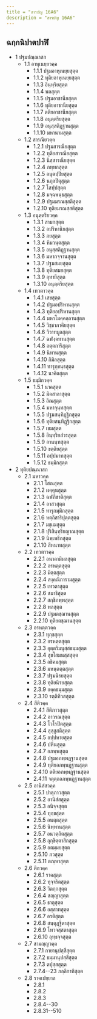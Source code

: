 ```yaml
---
title = "สารบัญ 16A6"
description = "สารบัญ 16A6"
---
```


## ฉกฺกนิปาตปาฬิ

- 1 ปฐมปณฺณาสก
  - 1.1 อาหุเนยฺยวคฺค
    - 1.1.1 ปฐมอาหุเนยฺยสุตฺต
    - 1.1.2 ทุติยอาหุเนยฺยสุตฺต
    - 1.1.3 อินฺทฺริยสุตฺต
    - 1.1.4 พลสุตฺต
    - 1.1.5 ปฐมอาชานียสุตฺต
    - 1.1.6 ทุติยอาชานียสุตฺต
    - 1.1.7 ตติยอาชานียสุตฺต
    - 1.1.8 อนุตฺตริยสุตฺต
    - 1.1.9 อนุสฺสติฏฺฐานสุตฺต
    - 1.1.10 มหานามสุตฺต
  - 1.2 สารณียวคฺค
    - 1.2.1 ปฐมสารณียสุตฺต
    - 1.2.2 ทุติยสารณียสุตฺต
    - 1.2.3 นิสฺสารณียสุตฺต
    - 1.2.4 ภทฺทกสุตฺต
    - 1.2.5 อนุตปฺปิยสุตฺต
    - 1.2.6 นกุลปิตุสุตฺต
    - 1.2.7 โสปฺปสุตฺต
    - 1.2.8 มจฺฉพนฺธสุตฺต
    - 1.2.9 ปฐมมรณสฺสติสุตฺต
    - 1.2.10 ทุติยมรณสฺสติสุตฺต
  - 1.3 อนุตฺตริยวคฺค
    - 1.3.1 สามกสุตฺต
    - 1.3.2 อปริหานิยสุตฺต
    - 1.3.3 ภยสุตฺต
    - 1.3.4 หิมวนฺตสุตฺต
    - 1.3.5 อนุสฺสติฏฺฐานสุตฺต
    - 1.3.6 มหากจฺจานสุตฺต
    - 1.3.7 ปฐมสมยสุตฺต
    - 1.3.8 ทุติยสมยสุตฺต
    - 1.3.9 อุทายีสุตฺต
    - 1.3.10 อนุตฺตริยสุตฺต
  - 1.4 เทวตาวคฺค
    - 1.4.1 เสขสุตฺต
    - 1.4.2 ปฐมอปริหานสุตฺต
    - 1.4.3 ทุติยอปริหานสุตฺต
    - 1.4.4 มหาโมคฺคลฺลานสุตฺต
    - 1.4.5 วิชฺชาภาคิยสุตฺต
    - 1.4.6 วิวาทมูลสุตฺต
    - 1.4.7 ฉฬงฺคทานสุตฺต
    - 1.4.8 อตฺตการีสุตฺต
    - 1.4.9 นิทานสุตฺต
    - 1.4.10 กิมิลสุตฺต
    - 1.4.11 ทารุกฺขนฺธสุตฺต
    - 1.4.12 นาคิตสุตฺต
  - 1.5 ธมฺมิกวคฺค
    - 1.5.1 นาคสุตฺต
    - 1.5.2 มิคสาลาสุตฺต
    - 1.5.3 อิณสุตฺต
    - 1.5.4 มหาจุนฺทสุตฺต
    - 1.5.5 ปฐมสนฺทิฏฺฐิกสุตฺต
    - 1.5.6 ทุติยสนฺทิฏฺฐิกสุตฺต
    - 1.5.7 เขมสุตฺต
    - 1.5.8 อินฺทฺริยสํวรสุตฺต
    - 1.5.9 อานนฺทสุตฺต
    - 1.5.10 ขตฺติยสุตฺต
    - 1.5.11 อปฺปมาทสุตฺต
    - 1.5.12 ธมฺมิกสุตฺต
- 2 ทุติยปณฺณาสก
  - 2.1 มหาวคฺค
    - 2.1.1 โสณสุตฺต
    - 2.1.2 ผคฺคุนสุตฺต
    - 2.1.3 ฉฬภิชาติสุตฺต
    - 2.1.4 อาสวสุตฺต
    - 2.1.5 ทารุกมฺมิกสุตฺต
    - 2.1.6 หตฺถิสาริปุตฺตสุตฺต
    - 2.1.7 มชฺเฌสุตฺต
    - 2.1.8 ปุริสินฺทฺริยญาณสุตฺต
    - 2.1.9 นิพฺเพธิกสุตฺต
    - 2.1.10 สีหนาทสุตฺต
  - 2.2 เทวตาวคฺค
    - 2.2.1 อนาคามิผลสุตฺต
    - 2.2.2 อรหตฺตสุตฺต
    - 2.2.3 มิตฺตสุตฺต
    - 2.2.4 สงฺคณิการามสุตฺต
    - 2.2.5 เทวตาสุตฺต
    - 2.2.6 สมาธิสุตฺต
    - 2.2.7 สกฺขิภพฺพสุตฺต
    - 2.2.8 พลสุตฺต
    - 2.2.9 ปฐมตชฺฌานสุตฺต
    - 2.2.10 ทุติยตชฺฌานสุตฺต
  - 2.3 อรหตฺตวคฺค
    - 2.3.1 ทุกฺขสุตฺต
    - 2.3.2 อรหตฺตสุตฺต
    - 2.3.3 อุตฺตริมนุสฺสธมฺมสุตฺต
    - 2.3.4 สุขโสมนสฺสสุตฺต
    - 2.3.5 อธิคมสุตฺต
    - 2.3.6 มหนฺตตฺตสุตฺต
    - 2.3.7 ปฐมนิรยสุตฺต
    - 2.3.8 ทุติยนิรยสุตฺต
    - 2.3.9 อคฺคธมฺมสุตฺต
    - 2.3.10 รตฺติทิวสสุตฺต
  - 2.4 สีติวคฺค
    - 2.4.1 สีติภาวสุตฺต
    - 2.4.2 อาวรณสุตฺต
    - 2.4.3 โวโรปิตสุตฺต
    - 2.4.4 สุสฺสูสติสุตฺต
    - 2.4.5 อปฺปหายสุตฺต
    - 2.4.6 ปหีนสุตฺต
    - 2.4.7 อภพฺพสุตฺต
    - 2.4.8 ปฐมอภพฺพฏฺฐานสุตฺต
    - 2.4.9 ทุติยอภพฺพฏฺฐานสุตฺต
    - 2.4.10 ตติยอภพฺพฏฺฐานสุตฺต
    - 2.4.11 จตุตฺถอภพฺพฏฺฐานสุตฺต
  - 2.5 อานิสํสวคฺค
    - 2.5.1 ปาตุภาวสุตฺต
    - 2.5.2 อานิสํสสุตฺต
    - 2.5.3 อนิจฺจสุตฺต
    - 2.5.4 ทุกฺขสุตฺต
    - 2.5.5 อนตฺตสุตฺต
    - 2.5.6 นิพฺพานสุตฺต
    - 2.5.7 อนวตฺถิตสุตฺต
    - 2.5.8 อุกฺขิตฺตาสิกสุตฺต
    - 2.5.9 อตมฺมยสุตฺต
    - 2.5.10 ภวสุตฺต
    - 2.5.11 ตณฺหาสุตฺต
  - 2.6 ติกวคฺค
    - 2.6.1 ราคสุตฺต
    - 2.6.2 ทุจฺจริตสุตฺต
    - 2.6.3 วิตกฺกสุตฺต
    - 2.6.4 สญฺญาสุตฺต
    - 2.6.5 ธาตุสุตฺต
    - 2.6.6 อสฺสาทสุตฺต
    - 2.6.7 อรติสุตฺต
    - 2.6.8 สนฺตุฏฺฐิตาสุตฺต
    - 2.6.9 โทวจสฺสตาสุตฺต
    - 2.6.10 อุทฺธจฺจสุตฺต
  - 2.7 สามญฺญวคฺค
    - 2.7.1 กายานุปสฺสีสุตฺต
    - 2.7.2 ธมฺมานุปสฺสีสุตฺต
    - 2.7.3 ตปุสฺสสุตฺต
    - 2.7.4--23 ภลฺลิกาทิสุตฺต
  - 2.8 ราคเปยฺยาล
    - 2.8.1
    - 2.8.2
    - 2.8.3
    - 2.8.4--30
    - 2.8.31--510